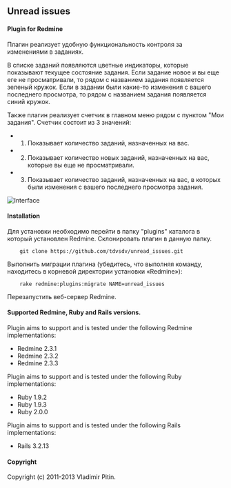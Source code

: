 ## Unread issues

#### Plugin for Redmine

Плагин реализует удобную функциональность контроля за изменениями в заданиях.

В списке заданий появляются цветные индикаторы, которые показывают текущее состояние задания.
Если задание новое и вы еще еге не просматривали, то рядом с названием задания появляется зеленый кружок.
Если в задании были какие-то изменения с вашего последнего просмотра, то рядом с названием задания появляется синий кружок.

Также плагин реализует счетчик в главном меню рядом с пунктом "Мои задания".
Счетчик состоит из 3 значений:
* 1) Показывает количество заданий, назначенных на вас. 
* 2) Показывает количество новых заданий, назначенных на ваc, которые вы еще не просматривали.
* 3) Показывает количество заданий, назначенных на вас, в которых были изменения с вашего последнего просмотра задания.

![Interface](https://github.com/tdvsdv/unread_issues/raw/master/screenshots/interface.png "Interface")

#### Installation
Для установки необходимо перейти в папку "plugins" каталога в который установлен Redmine.
Склонировать плагин в данную папку.

		git clone https://github.com/tdvsdv/unread_issues.git

Выполнить миграции плагина (убедитесь, что выполняя команду, находитесь в корневой директории установки «Redmine»):

		rake redmine:plugins:migrate NAME=unread_issues

Перезапустить веб-сервер Redmine.

#### Supported Redmine, Ruby and Rails versions.

Plugin aims to support and is tested under the following Redmine implementations:
* Redmine 2.3.1
* Redmine 2.3.2
* Redmine 2.3.3

Plugin aims to support and is tested under the following Ruby implementations:
* Ruby 1.9.2
* Ruby 1.9.3
* Ruby 2.0.0

Plugin aims to support and is tested under the following Rails implementations:
* Rails 3.2.13

#### Copyright
Copyright (c) 2011-2013 Vladimir Pitin.

